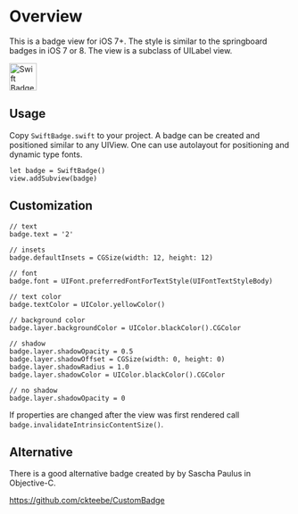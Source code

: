 # Overview

This is a badge view for iOS 7+. The style is similar to the springboard badges in iOS 7 or 8.
The view is a subclass of UILabel view.

<img src='https://dl.dropboxusercontent.com/u/11143285/bikeexchange/github_images/swift-badge.png' height='49' alt='Swift Badge'>

## Usage

Copy `SwiftBadge.swift` to your project. A badge can be created and positioned similar to any UIView.
One can use autolayout for positioning and dynamic type fonts.

```
let badge = SwiftBadge()
view.addSubview(badge)
```

## Customization

```
// text
badge.text = '2'

// insets
badge.defaultInsets = CGSize(width: 12, height: 12)

// font
badge.font = UIFont.preferredFontForTextStyle(UIFontTextStyleBody)

// text color
badge.textColor = UIColor.yellowColor()

// background color
badge.layer.backgroundColor = UIColor.blackColor().CGColor

// shadow
badge.layer.shadowOpacity = 0.5
badge.layer.shadowOffset = CGSize(width: 0, height: 0)
badge.layer.shadowRadius = 1.0
badge.layer.shadowColor = UIColor.blackColor().CGColor

// no shadow
badge.layer.shadowOpacity = 0
```

If properties are changed after the view was first rendered call `badge.invalidateIntrinsicContentSize()`.

## Alternative

There is a good alternative badge created by by Sascha Paulus in Objective-C.

https://github.com/ckteebe/CustomBadge

